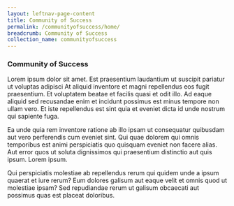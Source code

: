 ```yaml
---
layout: leftnav-page-content
title: Community of Success
permalink: /communityofsuccess/home/
breadcrumb: Community of Success
collection_name: communityofsuccess
---
```


### **Community of Success**

Lorem ipsum dolor sit amet. Est praesentium laudantium ut suscipit pariatur ut voluptas adipisci At aliquid inventore et magni repellendus eos fugit praesentium. Et voluptatem beatae et facilis quasi et odit illo. Ad eaque aliquid sed recusandae enim et incidunt possimus est minus tempore non ullam vero. Et iste repellendus est sint quia et eveniet dicta id unde nostrum qui sapiente fuga.

Ea unde quia rem inventore ratione ab illo ipsam ut consequatur quibusdam aut vero perferendis cum eveniet sint. Qui quae dolorem qui omnis temporibus est animi perspiciatis quo quisquam eveniet non facere alias. Aut error quos ut soluta dignissimos qui praesentium distinctio aut quis ipsum. Lorem ipsum.

Qui perspiciatis molestiae ab repellendus rerum qui quidem unde a ipsum quaerat et iure rerum? Eum dolores galisum aut eaque velit et omnis quod ut molestiae ipsam? Sed repudiandae rerum ut galisum obcaecati aut possimus quas est placeat doloribus.
